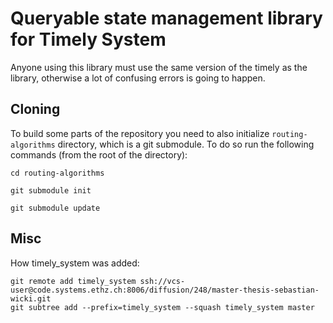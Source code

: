 Queryable state management library for Timely System
====================================================

Anyone using this library must use the same version of the timely as the library, otherwise a lot of confusing errors is going to happen.

Cloning
-------
To build some parts of the repository you need to also initialize
`routing-algorithms` directory, which is a git submodule. To do so run the
following commands (from the root of the directory):
```
cd routing-algorithms

git submodule init

git submodule update
```

Misc
----
How timely_system was added:
```
git remote add timely_system ssh://vcs-user@code.systems.ethz.ch:8006/diffusion/248/master-thesis-sebastian-wicki.git
git subtree add --prefix=timely_system --squash timely_system master
```

